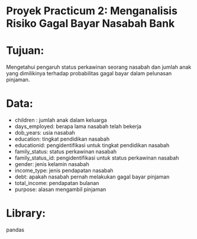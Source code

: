 # Proyek Practicum 2: Menganalisis Risiko Gagal Bayar Nasabah Bank

# Tujuan:

Mengetahui pengaruh status perkawinan seorang nasabah dan jumlah anak yang dimilikinya terhadap probabilitas gagal bayar dalam pelunasan pinjaman.

# Data:

- children : jumlah anak dalam keluarga
- days_employed: berapa lama nasabah telah bekerja
- dob_years: usia nasabah
- education: tingkat pendidikan nasabah
- educationid: pengidentifikasi untuk tingkat pendidikan nasabah
- family_status: status perkawinan nasabah
- family_status_id: pengidentifikasi untuk status perkawinan nasabah
- gender: jenis kelamin nasabah
- income_type: jenis pendapatan nasabah
- debt: apakah nasabah pernah melakukan gagal bayar pinjaman
- total_income: pendapatan bulanan
- purpose: alasan mengambil pinjaman

# Library:

pandas

